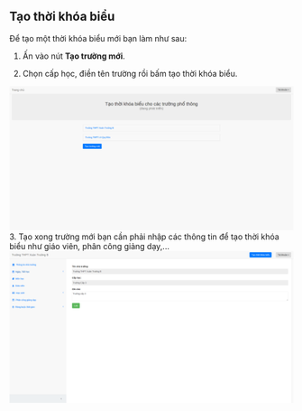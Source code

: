 ## Tạo thời khóa biểu
Để tạo một thời khóa biểu mới bạn làm như sau:

1. Ấn vào nút **Tạo trường mới**.

2. Chọn cấp học, điền tên trường rồi bấm tạo thời khóa biểu.

![create_school](img/create_school.png)
3. Tạo xong trường mới bạn cần phải nhập các thông tin để tạo thời khóa biểu như giáo viên, phân công giảng dạy,...
![info](img/info.png)
